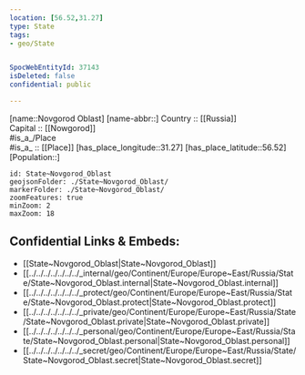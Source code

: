 ```yaml
---
location: [56.52,31.27] 
type: State
tags:
- geo/State


SpocWebEntityId: 37143
isDeleted: false
confidential: public

---
```

[name::Novgorod Oblast] 
[name-abbr::] 
Country :: [[Russia]]  
Capital :: [[Nowgorod]]  
#is_a_/Place  
#is_a_ :: [[Place]] 
[has_place_longitude::31.27] 
[has_place_latitude::56.52] 
[Population::] 



```leaflet
id: State~Novgorod_Oblast
geojsonFolder: ./State~Novgorod_Oblast/
markerFolder: ./State~Novgorod_Oblast/
zoomFeatures: true 
minZoom: 2 
maxZoom: 18
```


## Confidential Links & Embeds: 
- [[State~Novgorod_Oblast|State~Novgorod_Oblast]]  
- [[../../../../../../../_internal/geo/Continent/Europe/Europe~East/Russia/State/State~Novgorod_Oblast.internal|State~Novgorod_Oblast.internal]] 
- [[../../../../../../../_protect/geo/Continent/Europe/Europe~East/Russia/State/State~Novgorod_Oblast.protect|State~Novgorod_Oblast.protect]] 
- [[../../../../../../../_private/geo/Continent/Europe/Europe~East/Russia/State/State~Novgorod_Oblast.private|State~Novgorod_Oblast.private]] 
- [[../../../../../../../_personal/geo/Continent/Europe/Europe~East/Russia/State/State~Novgorod_Oblast.personal|State~Novgorod_Oblast.personal]] 
- [[../../../../../../../_secret/geo/Continent/Europe/Europe~East/Russia/State/State~Novgorod_Oblast.secret|State~Novgorod_Oblast.secret]] 
